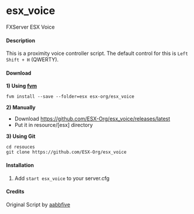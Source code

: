 # esx_voice
FXServer ESX Voice


#### Description
This is a proximity voice controller script. The default control for this is `Left Shift + H` (QWERTY).

#### Download

**1) Using [fvm](https://github.com/qlaffont/fvm-installer)**
```
fvm install --save --folder=esx esx-org/esx_voice
```

**2) Manually**
- Download https://github.com/ESX-Org/esx_voice/releases/latest
- Put it in resource/[esx] directory

**3) Using Git**

```
cd resouces
git clone https://github.com/ESX-Org/esx_voice
```

#### Installation

1) Add `start esx_voice` to your server.cfg


#### Credits
Original Script by [aabbfive](https://github.com/aabbfive/voicecontroller)
